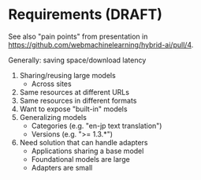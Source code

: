 # Requirements (DRAFT)
See also "pain points" from presentation in https://github.com/webmachinelearning/hybrid-ai/pull/4.

Generally: saving space/download latency
1. Sharing/reusing large models
   - Across sites
2. Same resources at different URLs
3. Same resources in different formats
4. Want to expose "built-in" models
5. Generalizing models
   - Categories (e.g. "en-jp text translation")
   - Versions (e.g. ">= 1.3.*")
6. Need solution that can handle adapters
   - Applications sharing a base model
   - Foundational models are large
   - Adapters are small
